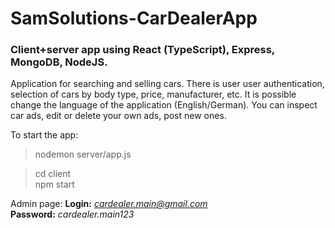 # SamSolutions-CarDealerApp
### Client+server app using React (TypeScript), Express, MongoDB, NodeJS.

Application for searching and selling cars. There is user user authentication, selection of cars by body type, price, manufacturer, etc. It is possible change the language of the application (English/German). You can inspect car ads, edit or delete your own ads, post new ones.


To start the app:
>nodemon server/app.js

> cd client  
> npm start 

Admin page:
**Login:** *cardealer.main@gmail.com*  
**Password:** *cardealer.main123*
